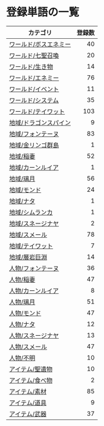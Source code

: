 # 登録単語の一覧

|カテゴリ|登録数|
|---|--:|
|[ワールド/ボスエネミー](./dict/world/boss.md)|40|
|[ワールド/七聖召喚](./dict/world/cardgame.md)|20|
|[ワールド/生き物](./dict/world/creature.md)|14|
|[ワールド/エネミー](./dict/world/enemy.md)|76|
|[ワールド/イベント](./dict/world/event.md)|11|
|[ワールド/システム](./dict/world/system.md)|35|
|[ワールド/テイワット](./dict/world/teyvat.md)|103|
|[地域/ドラゴンスパイン](./dict/region/dragonspine.md)|9|
|[地域/フォンテーヌ](./dict/region/fontaine.md)|83|
|[地域/金リンゴ群島](./dict/region/golden_apple.md)|1|
|[地域/稲妻](./dict/region/inazuma.md)|52|
|[地域/カーンルイア](./dict/region/khaenriah.md)|1|
|[地域/璃月](./dict/region/liyue.md)|56|
|[地域/モンド](./dict/region/mondstadt.md)|24|
|[地域/ナタ](./dict/region/natlan.md)|1|
|[地域/シムランカ](./dict/region/simulanka.md)|1|
|[地域/スネージナヤ](./dict/region/snezhnaya.md)|2|
|[地域/スメール](./dict/region/sumeru.md)|78|
|[地域/テイワット](./dict/region/teyvat.md)|7|
|[地域/層岩巨淵](./dict/region/the_chasm.md)|14|
|[人物/フォンテーヌ](./dict/person/fontaine.md)|36|
|[人物/稲妻](./dict/person/inazuma.md)|47|
|[人物/カーンルイア](./dict/person/khaenriah.md)|8|
|[人物/璃月](./dict/person/liyue.md)|51|
|[人物/モンド](./dict/person/mondstadt.md)|47|
|[人物/ナタ](./dict/person/natlan.md)|12|
|[人物/スネージナヤ](./dict/person/snezhnaya.md)|13|
|[人物/スメール](./dict/person/sumeru.md)|47|
|[人物/不明](./dict/person/unknown.md)|10|
|[アイテム/聖遺物](./dict/item/artifact.md)|10|
|[アイテム/食べ物](./dict/item/food.md)|2|
|[アイテム/素材](./dict/item/material.md)|85|
|[アイテム/道具](./dict/item/tool.md)|9|
|[アイテム/武器](./dict/item/weapon.md)|37|